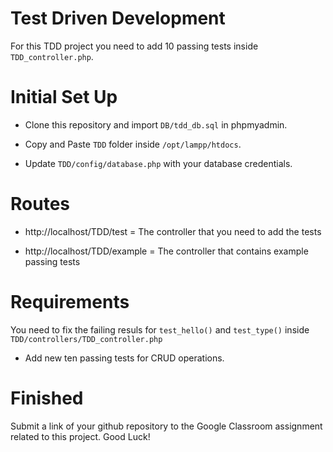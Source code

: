 # Test Driven Development

For this TDD project you need to add 10 passing tests inside `TDD_controller.php`.

# Initial Set Up

* Clone this repository and import `DB/tdd_db.sql` in phpmyadmin.

* Copy and Paste `TDD` folder inside `/opt/lampp/htdocs`.

* Update `TDD/config/database.php` with your database credentials.

# Routes

* http://localhost/TDD/test = The controller that you need to add the tests

* http://localhost/TDD/example = The controller that contains example passing tests

# Requirements

You need to fix the failing resuls for `test_hello()` and `test_type()` inside `TDD/controllers/TDD_controller.php`

* Add new ten passing tests for CRUD operations.


# Finished

Submit a link of your github repository to the Google Classroom assignment related to this project. Good Luck!
